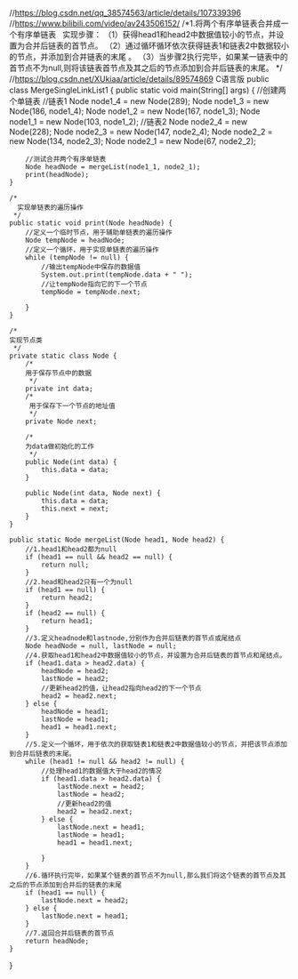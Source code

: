 //https://blog.csdn.net/qq_38574563/article/details/107339396
//https://www.bilibili.com/video/av243506152/
/*1.将两个有序单链表合并成一个有序单链表
          实现步骤：
        （1）获得head1和head2中数据值较小的节点，并设置为合并后链表的首节点。
        （2）通过循环循环依次获得链表1和链表2中数据较小 的节点，并添加到合并链表的末尾 。
        （3）当步骤2执行完毕，如果某一链表中的首节点不为null,则将该链表首节点及其之后的节点添加到合并后链表的末尾。
 */
//https://blog.csdn.net/XUkiaa/article/details/89574869  C语言版
public class MergeSingleLinkList1 {
    public static void main(String[] args) {
        //创建两个单链表
        //链表1
        Node node1_4 = new Node(289);
        Node node1_3 = new Node(186, node1_4);
        Node node1_2 = new Node(167, node1_3);
        Node node1_1 = new Node(103, node1_2);
        //链表2
        Node node2_4 = new Node(228);
        Node node2_3 = new Node(147, node2_4);
        Node node2_2 = new Node(134, node2_3);
        Node node2_1 = new Node(67, node2_2);

        //测试合并两个有序单链表
        Node headNode = mergeList(node1_1, node2_1);
        print(headNode);
    }

    /*
      实现单链表的遍历操作
     */
    public static void print(Node headNode) {
        //定义一个临时节点，用于辅助单链表的遍历操作
        Node tempNode = headNode;
        //定义一个循环，用于实现单链表的遍历操作
        while (tempNode != null) {
            //输出tempNode中保存的数据值
            System.out.print(tempNode.data + " ");
            //让tempNode指向它的下一个节点
            tempNode = tempNode.next;

        }
    }

    /*
    实现节点类
     */
    private static class Node {
        /*
        用于保存节点中的数据
         */
        private int data;
        /*
         用于保存下一个节点的地址值
         */
        private Node next;

        /*
        为data做初始化的工作
         */
        public Node(int data) {
            this.data = data;
        }

        public Node(int data, Node next) {
            this.data = data;
            this.next = next;
        }
    }

    public static Node mergeList(Node head1, Node head2) {
        //1.head1和head2都为null
        if (head1 == null && head2 == null) {
            return null;
        }
        //2.head和head2只有一个为null
        if (head1 == null) {
            return head2;
        }
        if (head2 == null) {
            return head1;
        }
        //3.定义headnode和lastnode,分别作为合并后链表的首节点或尾结点
        Node headNode = null, lastNode = null;
        //4.获取head1和head2中数据值较小的节点，并设置为合并后链表的首节点和尾结点。
        if (head1.data > head2.data) {
            headNode = head2;
            lastNode = head2;
            //更新head2的值，让head2指向head2的下一个节点
            head2 = head2.next;
        } else {
            headNode = head1;
            lastNode = head1;
            head1 = head1.next;
        }
        //5.定义一个循环，用于依次的获取链表1和链表2中数据值较小的节点，并把该节点添加到合并后链表的末尾。
        while (head1 != null && head2 != null) {
            //处理head1的数据值大于head2的情况
            if (head1.data > head2.data) {
                lastNode.next = head2;
                lastNode = head2;
                //更新head2的值
                head2 = head2.next;
            } else {
                lastNode.next = head1;
                lastNode = head1;
                head1 = head1.next;

            }
        }
        //6.循环执行完毕，如果某个链表的首节点不为null,那么我们将这个链表的首节点及其之后的节点添加到合并后的链表的末尾
        if (head1 == null) {
            lastNode.next = head2;
        } else {
            lastNode.next = head1;
        }
        //7.返回合并后链表的首节点
        return headNode;
    }
}